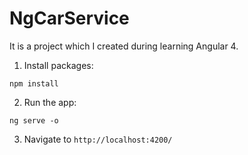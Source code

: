 # NgCarService

It is a project which I created during learning Angular 4.

1. Install packages:
```
npm install
```
2. Run the app:
```
ng serve -o
```
3.  Navigate to `http://localhost:4200/`



